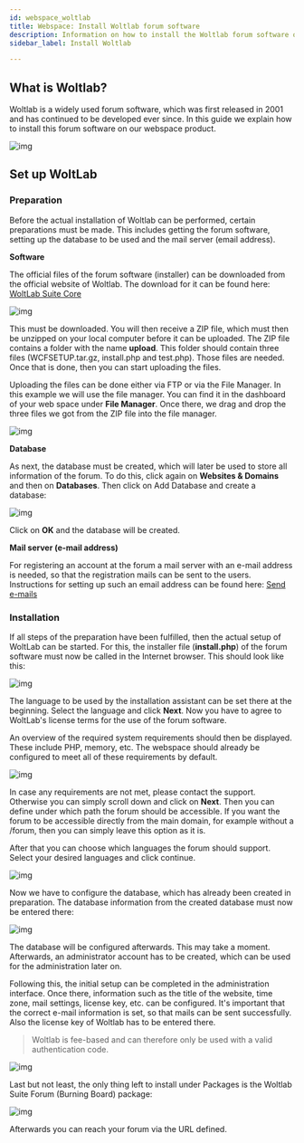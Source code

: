 ```yaml
---
id: webspace_woltlab
title: Webspace: Install Woltlab forum software
description: Information on how to install the Woltlab forum software on your webspace from ZAP-Hosting - ZAP-Hosting.com documentation
sidebar_label: Install Woltlab

---
```




## What is Woltlab?

Woltlab is a widely used forum software, which was first released in 2001 and has continued to be developed ever since. In this guide we explain how to install this forum software on our webspace product. 

![img](https://screensaver01.zap-hosting.com/index.php/s/8cnWkrByjoy29LK/preview)



## Set up WoltLab

### Preparation

Before the actual installation of Woltlab can be performed, certain preparations must be made. This includes getting the forum software, setting up the database to be used and the mail server (email address).



**Software**

The official files of the forum software (installer) can be downloaded from the official website of Woltlab. The download for it can be found here: [WoltLab Suite Core](https://www.woltlab.com/woltlab-suite-download/)

![img](https://screensaver01.zap-hosting.com/index.php/s/3dELXxpsfgiGDCC/preview)

This must be downloaded. You will then receive a ZIP file, which must then be unzipped on your local computer before it can be uploaded. The ZIP file contains a folder with the name **upload**. This folder should contain three files (WCFSETUP.tar.gz, install.php and test.php). Those files are needed. Once that is done, then you can start uploading the files.

Uploading the files can be done either via FTP or via the File Manager. In this example we will use the file manager. You can find it in the dashboard of your web space under **File Manager**. Once there, we drag and drop the three files we got from the ZIP file into the file manager. 

![img](https://screensaver01.zap-hosting.com/index.php/s/2AjysjoprbrTmeq/preview)



**Database**

As next, the database must be created, which will later be used to store all information of the forum. To do this, click again on **Websites & Domains** and then on **Databases**. Then click on Add Database and create a database:  

![img](https://screensaver01.zap-hosting.com/index.php/s/eQp3FbdtaMwRYJH/preview)

Click on **OK** and the database will be created.



**Mail server (e-mail address)**

For registering an account at the forum a mail server with an e-mail address is needed, so that the registration mails can be sent to the users. Instructions for setting up such an email address can be found here: [Send e-mails](https://zap-hosting.com/guides/docs/en/webspace_plesk_sendmail/)



### Installation

If all steps of the preparation have been fulfilled, then the actual setup of WoltLab can be started. For this, the installer file (**install.php**) of the forum software must now be called in the Internet browser. This should look like this: 

![img](https://screensaver01.zap-hosting.com/index.php/s/ixGkH8sSqCpFjei/preview)



The language to be used by the installation assistant can be set there at the beginning. Select the language and click **Next**. Now you have to agree to WoltLab's license terms for the use of the forum software. 

An overview of the required system requirements should then be displayed. These include PHP, memory, etc. The webspace should already be configured to meet all of these requirements by default.

![img](https://screensaver01.zap-hosting.com/index.php/s/mEfHzJ7aYE7awmA/preview)



In case any requirements are not met, please contact the support. Otherwise you can simply scroll down and click on **Next**. Then you can define under which path the forum should be accessible. If you want the forum to be accessible directly from the main domain, for example without a /forum, then you can simply leave this option as it is. 



After that you can choose which languages the forum should support. Select your desired languages and click continue. 

![img](https://screensaver01.zap-hosting.com/index.php/s/jns5rMmafrXf68k/preview)



Now we have to configure the database, which has already been created in preparation. The database information from the created database must now be entered there: 



![img](https://screensaver01.zap-hosting.com/index.php/s/LDD794T7qcyqFqE/preview)



The database will be configured afterwards. This may take a moment. Afterwards, an administrator account has to be created, which can be used for the administration later on. 

Following this, the initial setup can be completed in the administration interface. Once there, information such as the title of the website, time zone, mail settings, license key, etc. can be configured. It's important that the correct e-mail information is set, so that mails can be sent successfully. Also the license key of Woltlab has to be entered there.



> Woltlab is fee-based and can therefore only be used with a valid authentication code. 



![img](https://screensaver01.zap-hosting.com/index.php/s/q7PTjXx3T3PrD7P/preview)



Last but not least, the only thing left to install under Packages is the Woltlab Suite Forum (Burning Board) package:

![img](https://screensaver01.zap-hosting.com/index.php/s/M5HL2dfR6PcFmSe/preview)



 Afterwards you can reach your forum via the URL defined.
